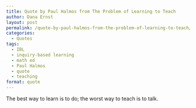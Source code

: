 ```yaml
---
title: Quote by Paul Halmos from The Problem of Learning to Teach
author: Dana Ernst
layout: post
permalink: /quote-by-paul-halmos-from-the-problem-of-learning-to-teach/
categories:
  - Quotes
tags:
  - IBL
  - inquiry-based learning
  - math ed
  - Paul Halmos
  - quote
  - teaching
format: quote
---
```


<i class="fa fa-quote-left fa-3x fa-pull-left fa-border"></i>The best way to learn is to do; the worst way to teach is to talk.
